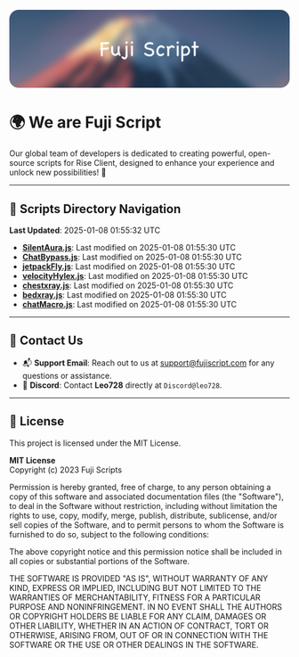 ![Banner](.github/b.webp)

# 🌍 **We are Fuji Script**

Our global team of developers is dedicated to creating powerful, open-source scripts for Rise Client, designed to enhance your experience and unlock new possibilities! 🌟

---
<!-- SCRIPTS_NAVIGATION_START -->
## 📂 **Scripts Directory Navigation**

**Last Updated**: 2025-01-08 01:55:32 UTC

- **[SilentAura.js](scripts/SilentAura.js)**: Last modified on 2025-01-08 01:55:30 UTC
- **[ChatBypass.js](scripts/ChatBypass.js)**: Last modified on 2025-01-08 01:55:30 UTC
- **[jetpackFly.js](scripts/jetpackFly.js)**: Last modified on 2025-01-08 01:55:30 UTC
- **[velocityHylex.js](scripts/velocityHylex.js)**: Last modified on 2025-01-08 01:55:30 UTC
- **[chestxray.js](scripts/chestxray.js)**: Last modified on 2025-01-08 01:55:30 UTC
- **[bedxray.js](scripts/bedxray.js)**: Last modified on 2025-01-08 01:55:30 UTC
- **[chatMacro.js](scripts/chatMacro.js)**: Last modified on 2025-01-08 01:55:30 UTC

<!-- SCRIPTS_NAVIGATION_END -->

---

## 💬 **Contact Us**  
- 📬 **Support Email**: Reach out to us at [support@fujiscript.com](mailto:support@fujiscript.com) for any questions or assistance.  
- 💬 **Discord**: Contact **Leo728** directly at `Discord@leo728`.

---

## 📜 **License**

This project is licensed under the MIT License.  

**MIT License**  
Copyright (c) 2023 Fuji Scripts  

Permission is hereby granted, free of charge, to any person obtaining a copy of this software and associated documentation files (the "Software"), to deal in the Software without restriction, including without limitation the rights to use, copy, modify, merge, publish, distribute, sublicense, and/or sell copies of the Software, and to permit persons to whom the Software is furnished to do so, subject to the following conditions:  

The above copyright notice and this permission notice shall be included in all copies or substantial portions of the Software.  

THE SOFTWARE IS PROVIDED "AS IS", WITHOUT WARRANTY OF ANY KIND, EXPRESS OR IMPLIED, INCLUDING BUT NOT LIMITED TO THE WARRANTIES OF MERCHANTABILITY, FITNESS FOR A PARTICULAR PURPOSE AND NONINFRINGEMENT. IN NO EVENT SHALL THE AUTHORS OR COPYRIGHT HOLDERS BE LIABLE FOR ANY CLAIM, DAMAGES OR OTHER LIABILITY, WHETHER IN AN ACTION OF CONTRACT, TORT OR OTHERWISE, ARISING FROM, OUT OF OR IN CONNECTION WITH THE SOFTWARE OR THE USE OR OTHER DEALINGS IN THE SOFTWARE.  
